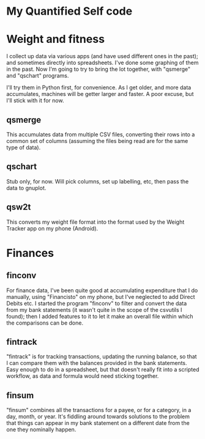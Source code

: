 My Quantified Self code
=======================

Weight and fitness
==================

I collect up data via various apps (and have used different ones in
the past); and sometimes directly into spreadsheets.  I've done some
graphing of them in the past.  Now I'm going to try to bring the lot
together, with "qsmerge" and "qschart" programs.

I'll try them in Python first, for convenience.  As I get older, and
more data accumulates, machines will be getter larger and faster.  A
poor excuse, but I'll stick with it for now.

qsmerge
-------

This accumulates data from multiple CSV files, converting their rows
into a common set of columns (assuming the files being read are for
the same type of data).

qschart
-------

Stub only, for now.  Will pick columns, set up labelling, etc, then
pass the data to gnuplot.

qsw2t
-----

This converts my weight file format into the format used by the Weight
Tracker app on my phone (Android).

Finances
========

finconv
-------

For finance data, I've been quite good at accumulating expenditure
that I do manually, using "Financisto" on my phone, but I've neglected
to add Direct Debits etc.  I started the program "finconv" to filter
and convert the data from my bank statements (it wasn't quite in the
scope of the csvutils I found); then I added features to it to let it
make an overall file within which the comparisons can be done.

fintrack
--------

"fintrack" is for tracking transactions, updating the running balance,
so that I can compare them with the balances provided in the bank
statements.  Easy enough to do in a spreadsheet, but that doesn't
really fit into a scripted workflow, as data and formula would need
sticking together.

finsum
------

"finsum" combines all the transactions for a payee, or for a category,
in a day, month, or year.  It's fiddling around towards solutions to
the problem that things can appear in my bank statement on a different
date from the one they nominally happen.
